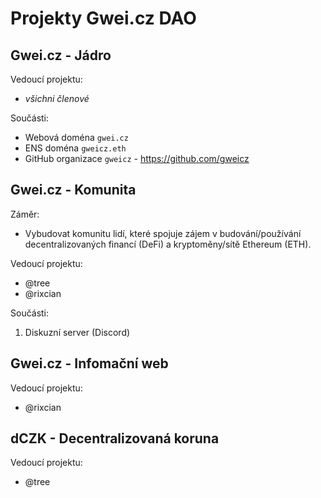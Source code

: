 # Projekty Gwei.cz DAO

## Gwei.cz - Jádro

Vedoucí projektu:
* *všichni členové*

Součásti:
* Webová doména `gwei.cz`
* ENS doména `gweicz.eth`
* GitHub organizace `gweicz` - https://github.com/gweicz

## Gwei.cz - Komunita
Záměr:
* Vybudovat komunitu lidí, které spojuje zájem v budování/používání decentralizovaných financí (DeFi) a kryptoměny/sítě Ethereum (ETH).

Vedoucí projektu:
* @tree
* @rixcian  

Součásti:
1. Diskuzní server (Discord)


## Gwei.cz - Infomační web
Vedoucí projektu:
* @rixcian

## dCZK - Decentralizovaná koruna
Vedoucí projektu:
* @tree
  
